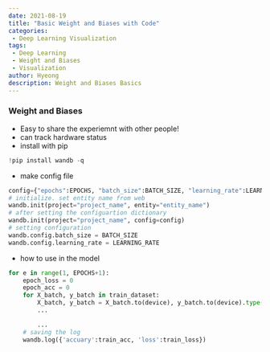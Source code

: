 ```yaml
---
date: 2021-08-19
title: "Basic Weight and Biases with Code"
categories: 
 - Deep Learning Visualization
tags:
 - Deep Learning
 - Weight and Biases
 - Visualization
author: Hyeong
description: Weight and Biases Basics
---
```


### Weight and Biases
- Easy to share the experiemnt with other people!
- can track hardware status
- install with pip
```python
!pip install wandb -q
```
- make config file
```python
config={"epochs":EPOCHS, "batch_size":BATCH_SIZE, "learning_rate":LEARNING_RATE}
# initialize. set entity name from web
wandb.init(project="project_name", entity="entity_name")
# after setting the configuartion dictionary
wandb.init(project="project_name", config=config)
# setting configuration 
wandb.config.batch_size = BATCH_SIZE
wandb.config.learning_rate = LEARNING_RATE
```
- how to use in the model
```python
for e in range(1, EPOCHS+1):
    epoch_loss = 0
    epoch_acc = 0
    for X_batch, y_batch in train_dataset:
        X_batch, y_batch = X_batch.to(device), y_batch.to(device).type(torch.cuda.FloatTensor)
        ...

        ...
    # saving the log
    wandb.log({'accuary':train_acc, 'loss':train_loss})
```


